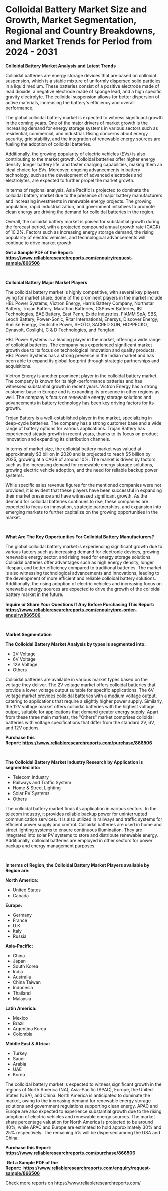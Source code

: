 <p><h1>Colloidal Battery Market Size and Growth, Market Segmentation, Regional and Country Breakdowns, and Market Trends for Period from 2024 -  2031</h1></p><p><strong>Colloidal Battery Market Analysis and Latest Trends</strong></p>
<p><p>Colloidal batteries are energy storage devices that are based on colloidal suspension, which is a stable mixture of uniformly dispersed solid particles in a liquid medium. These batteries consist of a positive electrode made of lead dioxide, a negative electrode made of sponge lead, and a high specific gravity electrolyte. The colloidal suspension allows for better dispersion of active materials, increasing the battery's efficiency and overall performance.</p><p>The global colloidal battery market is expected to witness significant growth in the coming years. One of the major drivers of market growth is the increasing demand for energy storage systems in various sectors such as residential, commercial, and industrial. Rising concerns about energy security, grid stability, and the integration of renewable energy sources are fueling the adoption of colloidal batteries.</p><p>Additionally, the growing popularity of electric vehicles (EVs) is also contributing to the market growth. Colloidal batteries offer higher energy density, longer battery life, and faster charging capabilities, making them an ideal choice for EVs. Moreover, ongoing advancements in battery technology, such as the development of advanced electrodes and electrolytes, are expected to further propel the market growth.</p><p>In terms of regional analysis, Asia Pacific is projected to dominate the colloidal battery market due to the presence of major battery manufacturers and increasing investments in renewable energy projects. The growing population, rapid industrialization, and government initiatives to promote clean energy are driving the demand for colloidal batteries in the region.</p><p>Overall, the colloidal battery market is poised for substantial growth during the forecast period, with a projected compound annual growth rate (CAGR) of 10.2%. Factors such as increasing energy storage demand, the rising popularity of electric vehicles, and technological advancements will continue to drive market growth.</p></p>
<p><strong>Get a Sample PDF of the Report:&nbsp; <a href="https://www.reliableresearchreports.com/enquiry/request-sample/866506">https://www.reliableresearchreports.com/enquiry/request-sample/866506</a></strong></p>
<p>&nbsp;</p>
<p><strong>Colloidal Battery Major Market Players</strong></p>
<p><p>The colloidal battery market is highly competitive, with several key players vying for market share. Some of the prominent players in the market include HBL Power Systems, Victron Energy, Harris Battery Company, Northstar Battery, Trojan Battery, Marathon Batteries, CSPower Batteries, IBT Technologies, BAE Battery, East Penn, Exide Industries, FIAMM SpA, SBS, Leoch Battery, Power-Sonic, Ritar International, Enersys, Discover Energy, Sunlike Energy, Deutsche Power, SHOTO, SACRED SUN, HOPPECKO, Dynavolt, Coslight, C & D Technologies, and Fengfan.</p><p>HBL Power Systems is a leading player in the market, offering a wide range of colloidal batteries. The company has experienced significant market growth due to its focus on technological innovation and quality products. HBL Power Systems has a strong presence in the Indian market and has been able to expand its global footprint through strategic partnerships and acquisitions.</p><p>Victron Energy is another prominent player in the colloidal battery market. The company is known for its high-performance batteries and has witnessed substantial growth in recent years. Victron Energy has a strong customer base in Europe and is expanding its presence in other regions as well. The company's focus on renewable energy storage solutions and advancements in battery technology has been key driving factors for its growth.</p><p>Trojan Battery is a well-established player in the market, specializing in deep-cycle batteries. The company has a strong customer base and a wide range of battery options for various applications. Trojan Battery has experienced steady growth in recent years, thanks to its focus on product innovation and expanding its distribution channels.</p><p>In terms of market size, the colloidal battery market was valued at approximately $3 billion in 2020 and is projected to reach $5 billion by 2025, growing at a CAGR of around 10%. The market is driven by factors such as the increasing demand for renewable energy storage solutions, growing electric vehicle adoption, and the need for reliable backup power systems.</p><p>While specific sales revenue figures for the mentioned companies were not provided, it is evident that these players have been successful in expanding their market presence and have witnessed significant growth. As the demand for colloidal batteries continues to rise, these companies are expected to focus on innovation, strategic partnerships, and expansion into emerging markets to further capitalize on the growing opportunities in the market.</p></p>
<p>&nbsp;</p>
<p><strong>What Are The Key Opportunities For Colloidal Battery Manufacturers?</strong></p>
<p><p>The global colloidal battery market is experiencing significant growth due to various factors such as increasing demand for electronic devices, growing renewable energy sector, and rising need for energy storage solutions. Colloidal batteries offer advantages such as high energy density, longer lifespan, and better efficiency compared to traditional batteries. The market is also witnessing technological advancements and innovations, leading to the development of more efficient and reliable colloidal battery solutions. Additionally, the rising adoption of electric vehicles and increasing focus on renewable energy sources are expected to drive the growth of the colloidal battery market in the future.</p></p>
<p><strong>Inquire or Share Your Questions If Any Before Purchasing This Report: <a href="https://www.reliableresearchreports.com/enquiry/pre-order-enquiry/866506">https://www.reliableresearchreports.com/enquiry/pre-order-enquiry/866506</a></strong></p>
<p>&nbsp;</p>
<p><strong>Market Segmentation</strong></p>
<p><strong>The Colloidal Battery Market Analysis by types is segmented into:</strong></p>
<p><ul><li>2V Voltage</li><li>6V Voltage</li><li>12V Voltage</li><li>Others</li></ul></p>
<p><p>Colloidal batteries are available in various market types based on the voltage they deliver. The 2V voltage market offers colloidal batteries that provide a lower voltage output suitable for specific applications. The 6V voltage market provides colloidal batteries with a medium voltage output, catering to applications that require a slightly higher power supply. Similarly, the 12V voltage market offers colloidal batteries with the highest voltage output, suitable for applications that demand greater energy supply. Apart from these three main markets, the "Others" market comprises colloidal batteries with voltage specifications that differ from the standard 2V, 6V, and 12V options.</p></p>
<p><strong>Purchase this Report:&nbsp;<a href="https://www.reliableresearchreports.com/purchase/866506">https://www.reliableresearchreports.com/purchase/866506</a></strong></p>
<p>&nbsp;</p>
<p><strong>The Colloidal Battery Market Industry Research by Application is segmented into:</strong></p>
<p><ul><li>Telecom Industry</li><li>Railways and Traffic System</li><li>Home & Street Lighting</li><li>Solar PV Systems</li><li>Others</li></ul></p>
<p><p>The colloidal battery market finds its application in various sectors. In the telecom industry, it provides reliable backup power for uninterrupted communication services. It is also utilized in railways and traffic systems for efficient power supply and control. Colloidal batteries are used in home and street lighting systems to ensure continuous illumination. They are integrated into solar PV systems to store and distribute renewable energy. Additionally, colloidal batteries are employed in other sectors for power backup and energy management purposes.</p></p>
<p>&nbsp;</p>
<p><strong>In terms of Region, the Colloidal Battery Market Players available by Region are:</strong></p>
<p>
    <p> <strong> North America: </strong>
        <ul>
            <li>United States</li>
            <li>Canada</li>
        </ul>
        </p> 
    <p> <strong> Europe: </strong>
        <ul>
            <li>Germany</li>
            <li>France</li>
            <li>U.K.</li>
            <li>Italy</li>
            <li>Russia</li>
        </ul>
        </p> 
    <p> <strong> Asia-Pacific: </strong>
        <ul>
            <li>China</li>
            <li>Japan</li>
            <li>South Korea</li>
            <li>India</li>
            <li>Australia</li>
            <li>China Taiwan</li>
            <li>Indonesia</li>
            <li>Thailand</li>
            <li>Malaysia</li>
        </ul>
        </p> 
    <p> <strong> Latin America: </strong>
        <ul>
            <li>Mexico</li>
            <li>Brazil</li>
            <li>Argentina Korea</li>
            <li>Colombia</li>
        </ul>
        </p> 
    <p> <strong> Middle East & Africa: </strong>
        <ul>
            <li>Turkey</li>
            <li>Saudi</li>
            <li>Arabia</li>
            <li>UAE</li>
            <li>Korea</li>
        </ul>
    </p>
    </p>
<p><p>The colloidal battery market is expected to witness significant growth in the regions of North America (NA), Asia-Pacific (APAC), Europe, the United States (USA), and China. North America is anticipated to dominate the market, owing to the increasing demand for renewable energy storage solutions and government regulations supporting clean energy. APAC and Europe are also expected to experience substantial growth due to the rising adoption of electric vehicles and renewable energy sources. The market share percentage valuation for North America is projected to be around 40%, while APAC and Europe are estimated to hold approximately 30% and 25% respectively. The remaining 5% will be dispersed among the USA and China.</p></p>
<p><strong>Purchase this Report: <a href="https://www.reliableresearchreports.com/purchase/866506">https://www.reliableresearchreports.com/purchase/866506</a></strong></p>
<p>&nbsp;<strong>Get a Sample PDF of the Report:&nbsp;&nbsp;<a href="https://www.reliableresearchreports.com/enquiry/request-sample/866506">https://www.reliableresearchreports.com/enquiry/request-sample/866506</a></strong></p>
<p><strong></strong></p>
<p>Check more reports on https://www.reliableresearchreports.com/</p>